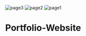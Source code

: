 ![page3](https://github.com/ritikasrv12/Portfolio-Website/assets/105850960/050f0cba-2375-4e77-bff7-76ecf97a9a0d)
![page2](https://github.com/ritikasrv12/Portfolio-Website/assets/105850960/1ba267d3-8b59-4c8d-bab2-53dccb169cc8)
![page1](https://github.com/ritikasrv12/Portfolio-Website/assets/105850960/214fdae4-5115-49d0-9d59-a3b21ad8e41d)
# Portfolio-Website
